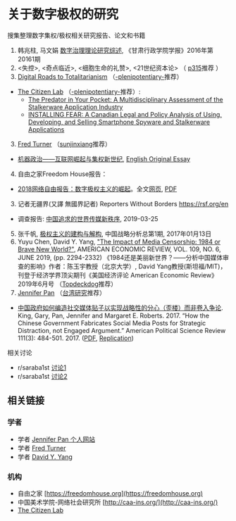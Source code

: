 # 关于数字极权的研究
搜集整理数字集权/极权相关研究报告、论文和书籍

1. 韩兆柱, 马文娟 [数字治理理论研究综述](https://ipfs.ink/e/QmUF36rg9iH71LSf2jsi8P1YH8cN5zxZxMSzAagBzV3WhR), 《甘肃行政学院学报》2016年第20161期
2. <失控>, <奇点临近>, <细胞生命的礼赞>, <21世纪资本论> （ [p315](https://www.reddit.com/user/p315/)推荐 ）
2. [Digital Roads to Totalitarianism](https://link.springer.com/chapter/10.1007/978-3-030-00813-0_7) （[-plenipotentiary-](https://www.reddit.com/user/-plenipotentiary-/)推荐）
* [The Citizen Lab](https://citizenlab.ca/) （[-plenipotentiary-](https://www.reddit.com/user/-plenipotentiary-/)推荐）:
    * [The Predator in Your Pocket: A Multidisciplinary Assessment of the Stalkerware Application Industry](https://citizenlab.ca/docs/stalkerware-holistic.pdf)
    * [INSTALLING FEAR: A Canadian Legal and Policy Analysis of Using, Developing, and Selling Smartphone Spyware and Stalkerware Applications](https://citizenlab.ca/docs/stalkerware-legal.pdf)
3. [Fred Turner](http://fredturner.stanford.edu/) （[sunjinxiang](https://www.reddit.com/user/sunjinxiang/)推荐）
  * [机器政治——互联网崛起与集权新世纪](http://caa-ins.org/archives/3665), [English Original Essay](http://fredturner.stanford.edu/wp-content/uploads/Turner-Machine-Politics-Harpers-Magazine-2019-01.pdf)
4. 自由之家Freedom House报告：
  * [2018网络自由报告：数字极权主义的崛起](https://freedomhouse.org/article/2018-freedom-on-the-net-press-release-simplified-chinese-digital-authoritarianism)。全文[网页](https://freedomhouse.org/report/freedom-net/freedom-net-2018/rise-digital-authoritarianism), [PDF](https://freedomhouse.org/sites/default/files/FOTN_2018_Final%20Booklet_11_1_2018.pdf)
3. 记者无疆界(又譯 無國界記者) Reporters Without Borders https://rsf.org/en
  * 调查报告: [中国追求的世界传媒新秩序](./cn_rapport_chine-web_final_3.pdf), 2019-03-25
5. 张千帆, [极权主义的建构与解构](https://archive.ph/67VFR), 中国战略分析总第1期, 2017年01月13日
6. Yuyu Chen, David Y. Yang, ["The Impact of Media Censorship: 1984 or Brave New World?"](https://site.stanford.edu/sites/g/files/sbiybj8706/f/3586-1984bravenewworld_draft.pdf), AMERICAN ECONOMIC REVIEW, VOL. 109, NO. 6, JUNE 2019, (pp. 2294-2332) 《1984还是美丽新世界？——分析中国媒体审查的影响》作者：陈玉宇教授（北京大学）, David Yang教授(斯坦福/MIT)，刊登于经济学界顶尖期刊《美国经济评论 American Economic Review》2019年6月号 （[Topdeckdog](https://www.reddit.com/user/Topdeckdog/)推荐）
7. [Jennifer Pan](http://jenpan.com) （[台湾研究](https://pincong.rocks/people/%E5%8F%B0%E6%B9%BE%E7%A0%94%E7%A9%B6)推荐）
  * [中国政府如何编造社交媒体贴子以实现战略性的分心（歪楼）而非卷入争论](https://archive.md/dZysi). King, Gary, Pan, Jennifer and Margaret E. Roberts. 2017. “How the Chinese Government Fabricates Social Media Posts for Strategic Distraction, not Engaged Argument.” American Political Science Review 111(3): 484-501. 2017. ([PDF](./50c.pdf), [Replication](https://dataverse.harvard.edu/dataset.xhtml?persistentId=doi:10.7910/DVN/QSZMPD))

相关讨论
* r/saraba1st [讨论1](https://www.reddit.com/r/saraba1st/comments/c0f1c4/%E6%9C%89%E6%B2%A1%E6%9C%89%E5%95%A5%E5%85%B3%E4%BA%8E%E6%8A%80%E6%9C%AF%E9%9B%86%E6%9D%83%E7%9A%84%E7%90%86%E8%AE%BA%E7%A0%94%E7%A9%B6/)
* r/saraba1st [讨论2](https://www.reddit.com/r/saraba1st/comments/bwko9v/1984%E8%BF%98%E6%98%AF%E7%BE%8E%E4%B8%BD%E6%96%B0%E4%B8%96%E7%95%8C%E5%88%86%E6%9E%90%E4%B8%AD%E5%9B%BD%E5%AA%92%E4%BD%93%E5%AE%A1%E6%9F%A5%E7%9A%84%E5%BD%B1%E5%93%8D%E4%BD%9C%E8%80%85%E9%99%88%E7%8E%89%E5%AE%87%E6%95%99%E6%8E%88%E5%8C%97%E4%BA%AC%E5%A4%A7%E5%AD%A6_david/)

## 相关链接

### 学者
* 学者 [Jennifer Pan 个人网站](http://jenpan.com)
* 学者 [Fred Turner](http://fredturner.stanford.edu/)
* 学者 [David Y. Yang](http://davidyyang.com/)

### 机构
* 自由之家 [https://freedomhouse.org](https://freedomhouse.org)
* 中国美术学院-网络社会研究所 [http://caa-ins.org/](http://caa-ins.org/)
* [The Citizen Lab](https://citizenlab.ca/)


<script>var clicky_site_ids = clicky_site_ids || []; clicky_site_ids.push(101186330);</script>
<script async src="//static.getclicky.com/js"></script>
<noscript><p><img alt="Clicky" width="1" height="1" src="//in.getclicky.com/101186330ns.gif" /></p></noscript>
